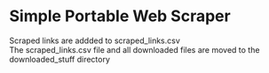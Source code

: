# Simple Portable Web Scraper

Scraped links are addded to scraped_links.csv  
The scraped_links.csv file and all downloaded files are moved to the downloaded_stuff directory

